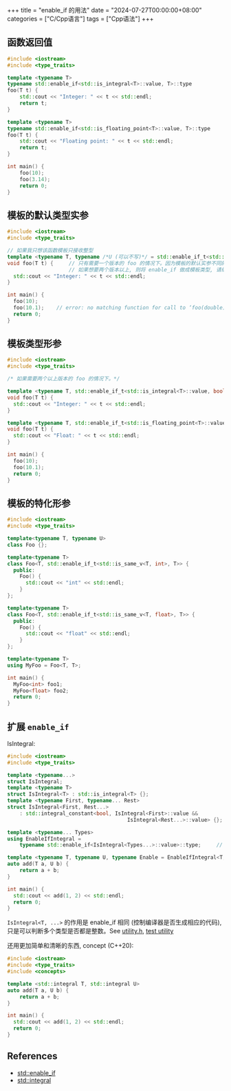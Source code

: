 +++
title = "enable_if 的用法"
date = "2024-07-27T00:00:00+08:00"
categories = ["C/Cpp语言"]
tags = ["Cpp语法"]
+++

## 函数返回值

```cpp
#include <iostream>
#include <type_traits>

template <typename T>
typename std::enable_if<std::is_integral<T>::value, T>::type
foo(T t) {
    std::cout << "Integer: " << t << std::endl;
    return t;
}

template <typename T>
typename std::enable_if<std::is_floating_point<T>::value, T>::type
foo(T t) {
    std::cout << "Floating point: " << t << std::endl;
    return t;
}

int main() {
    foo(10);
    foo(3.14);
    return 0;
}
```

## 模板的默认类型实参

```cpp
#include <iostream>
#include <type_traits>

// 如果我只想该函数模板只接收整型
template <typename T, typename /*U (可以不写)*/ = std::enable_if_t<std::is_integral<T>::value, bool>>
void foo(T t) {     // 只有需要一个版本的 foo 的情况下。因为模板的默认实参不同的两个模板是相同的东西。
                    // 如果想要两个版本以上, 则将 enable_if 做成模板类型, 请继续向下看。
  std::cout << "Integer: " << t << std::endl;
}

int main() {
  foo(10);
  foo(10.1);    // error: no matching function for call to ‘foo(double)’
  return 0;
}
```

## 模板类型形参

```cpp
#include <iostream>
#include <type_traits>

/* 如果需要两个以上版本的 foo 的情况下。*/

template <typename T, std::enable_if_t<std::is_integral<T>::value, bool> /* param (形参名也可以省略) */ = true>
void foo(T t) {     
  std::cout << "Integer: " << t << std::endl;
}

template <typename T, std::enable_if_t<std::is_floating_point<T>::value, bool> = true>
void foo(T t) {     
  std::cout << "Float: " << t << std::endl;
}

int main() {
  foo(10);
  foo(10.1);
  return 0;
}
```

## 模板的特化形参

```cpp
#include <iostream>
#include <type_traits>

template<typename T, typename U>
class Foo {};

template<typename T>
class Foo<T, std::enable_if_t<std::is_same_v<T, int>, T>> {
  public:
    Foo() {
      std::cout << "int" << std::endl;
    }
};

template<typename T>
class Foo<T, std::enable_if_t<std::is_same_v<T, float>, T>> {
  public:
    Foo() {
      std::cout << "float" << std::endl;
    }
};

template<typename T>
using MyFoo = Foo<T, T>;

int main() {
  MyFoo<int> foo1;
  MyFoo<float> foo2;
  return 0;
}
```

## 扩展 `enable_if`

IsIntegral:

```cpp
#include <iostream>
#include <type_traits>

template <typename...>
struct IsIntegral;
template <typename T>
struct IsIntegral<T> : std::is_integral<T> {};
template <typename First, typename... Rest>
struct IsIntegral<First, Rest...>
    : std::integral_constant<bool, IsIntegral<First>::value &&
                                       IsIntegral<Rest...>::value> {};

template <typename... Types>
using EnableIfIntegral =
    typename std::enable_if<IsIntegral<Types...>::value>::type;     // 因为 enable_if 的 `class T = void`,  所以如果是整数, 则 type 为 void。

template <typename T, typename U, typename Enable = EnableIfIntegral<T, U>>
auto add(T a, U b) {
    return a + b;
}

int main() {
  std::cout << add(1, 2) << std::endl;
  return 0;
}
```

`IsIntegral<T, ...>` 的作用是 enable_if 相同 (控制编译器是否生成相应的代码), 只是可以判断多个类型是否都是整数。See [utility.h](https://github.com/google/libnop/blob/master/include/nop/base/utility.h), [test utility](https://github.com/google/libnop/blob/35e800d81f28c632956c5a592e3cbe8085ecd430/test/test_utilities.h#L28)

还用更加简单和清晰的东西, concept (C++20):

```cpp
#include <iostream>
#include <type_traits>
#include <concepts>

template <std::integral T, std::integral U>
auto add(T a, U b) {
    return a + b;
}

int main() {
  std::cout << add(1, 2) << std::endl;
  return 0;
}
```

## References

-   [std::enable_if](https://zh.cppreference.com/w/cpp/types/enable_if)
-   [std::integral](https://zh.cppreference.com/w/cpp/concepts/integral)

